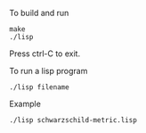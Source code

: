 To build and run

```
make
./lisp
```

Press ctrl-C to exit.

To run a lisp program

```
./lisp filename
```

Example

```
./lisp schwarzschild-metric.lisp
```
